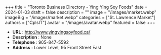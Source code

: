 +++
title = "Toronto Business Directory - Ying Ying Soy Foods"
date = 2024-01-03
draft = false
description = ""
image = "/images/market.webp"
imageBig = "/images/market.webp"
categories = ["St. Lawrence Market"]
authors = ["CplsIT"]
avatar = "/images/avatar.webp"
featured = false
+++


* **URL** :  http://www.yingyingsoyfood.ca/
* **Description** : None
* **Telephone** : 905-847-5592
* **Address** : Lower Level, 95 Front Street East